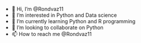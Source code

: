 - 👋 Hi, I’m @Rondvaz11
- 👀 I’m interested in Python and Data science
- 🌱 I’m currently learning Python and R programming
- 💞️ I’m looking to collaborate on Python
- 📫 How to reach me @Rondvaz11

<!---
Rondvaz11/Rondvaz11 is a ✨ special ✨ repository because its `README.md` (this file) appears on your GitHub profile.
You can click the Preview link to take a look at your changes.
--->
